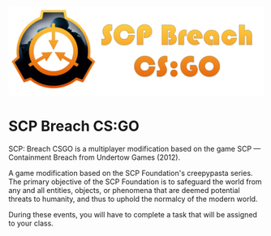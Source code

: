 ![Logo](/logo.png)

# SCP Breach CS:GO

SCP: Breach CSGO is a multiplayer modification based on the game SCP — Containment Breach from Undertow Games (2012).

A game modification based on the SCP Foundation's creepypasta series. The primary objective of the SCP Foundation is to safeguard the world from any and all entities, objects, or phenomena that are deemed potential threats to humanity, and thus to uphold the normalcy of the modern world.

During these events, you will have to complete a task that will be assigned to your class.
